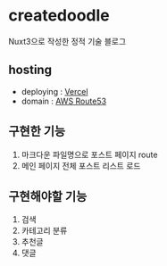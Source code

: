 

# createdoodle
Nuxt3으로 작성한 정적 기술 블로그

## hosting
- deploying : [Vercel](https://vercel.com/)
- domain : [AWS Route53](https://aws.amazon.com/ko/route53/)


## 구현한 기능
1. 마크다운 파일명으로 포스트 페이지 route
2. 메인 페이지 전체 포스트 리스트 로드


## 구현해야할 기능
1. 검색
2. 카테고리 분류
3. 추천글
4. 댓글
